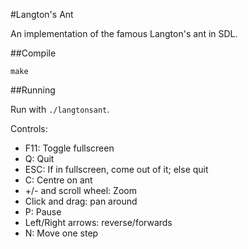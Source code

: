 #Langton's Ant

An implementation of the famous Langton's ant in SDL.

##Compile

`make`

##Running

Run with `./langtonsant`.

Controls:

* F11: Toggle fullscreen
* Q: Quit
* ESC: If in fullscreen, come out of it; else quit
* C: Centre on ant
* +/- and scroll wheel: Zoom
* Click and drag: pan around
* P: Pause
* Left/Right arrows: reverse/forwards
* N: Move one step
